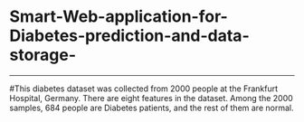 # Smart-Web-application-for-Diabetes-prediction-and-data-storage-
---
#This diabetes dataset was collected from 2000 people at the Frankfurt Hospital, Germany. There are eight features in the dataset. Among the 2000 samples, 684 people are Diabetes patients, and the rest of them are normal.

